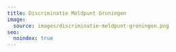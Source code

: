 ```yaml
---
title: Discriminatie Meldpunt Groningen
image:
  source: images/discriminatie-meldpunt-groningen.png
seo:
  noindex: true
---
```

